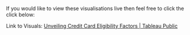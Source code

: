 If you would like to view these visualisations  live then feel free to click the click below:

Link to Visuals: [Unveiling Credit Card Eligibility Factors | Tableau Public](https://public.tableau.com/app/profile/kaydacoder/viz/CreditCardEligibilityFactors/AgeDistributionInsights)